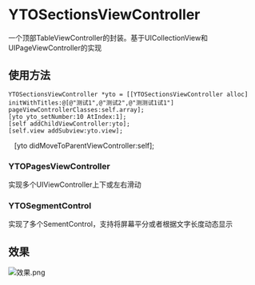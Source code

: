 # YTOSectionsViewController
一个顶部TableViewController的封装。基于UICollectionView和UIPageViewController的实现

## 使用方法
    YTOSectionsViewController *yto = [[YTOSectionsViewController alloc] initWithTitles:@[@"测试1",@"测试2",@"测测试1试1"] pageViewControllerClasses:self.array];
    [yto yto_setNumber:10 AtIndex:1];
    [self addChildViewController:yto];
    [self.view addSubview:yto.view];
    [yto didMoveToParentViewController:self];
### YTOPagesViewController
实现多个UIViewController上下或左右滑动

### YTOSegmentControl
实现了多个SementControl，支持将屏幕平分或者根据文字长度动态显示

## 效果
![效果.png](http://upload-images.jianshu.io/upload_images/6644906-c23a7e673aca129a.png?imageMogr2/auto-orient/strip%7CimageView2/2/w/1240)
